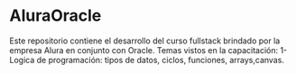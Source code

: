 # AluraOracle
Este repositorio contiene el desarrollo del curso fullstack brindado por la empresa Alura en conjunto con Oracle. Temas vistos en la capacitación:
1-Logica de programación: tipos de datos, ciclos, funciones, arrays,canvas.
